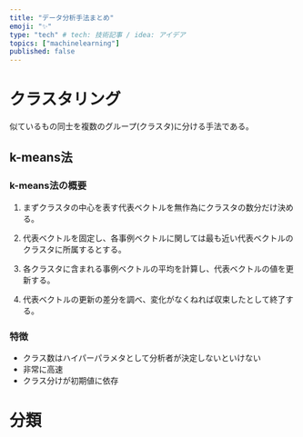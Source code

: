 ```yaml
---
title: "データ分析手法まとめ"
emoji: "✨"
type: "tech" # tech: 技術記事 / idea: アイデア
topics: ["machinelearning"]
published: false
---
```


# クラスタリング

似ているもの同士を複数のグループ(クラスタ)に分ける手法である。

## k-means法

### k-means法の概要

1. まずクラスタの中心を表す代表ベクトルを無作為にクラスタの数分だけ決める。

2. 代表ベクトルを固定し、各事例ベクトルに関しては最も近い代表ベクトルのクラスタに所属するとする。

3. 各クラスタに含まれる事例ベクトルの平均を計算し、代表ベクトルの値を更新する。

4. 代表ベクトルの更新の差分を調べ、変化がなくねれば収束したとして終了する。

### 特徴

- クラス数はハイパーパラメタとして分析者が決定しないといけない
- 非常に高速
- クラス分けが初期値に依存

# 分類

